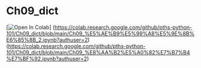 # Ch09_dict
[![Open In Colab](https://colab.research.google.com/assets/colab-badge.svg)]
(https://colab.research.google.com/github/pths-python-101/Ch09_dict/blob/main/Ch09_%E5%AE%B9%E5%99%A8%E5%9E%8B%E6%85%8B_2.ipynb?authuser=2)
(https://colab.research.google.com/github/pths-python-101/Ch09_dict/blob/main/Ch09_%E8%AA%B2%E5%A0%82%E7%B7%B4%E7%BF%92.ipynb?authuser=2)
